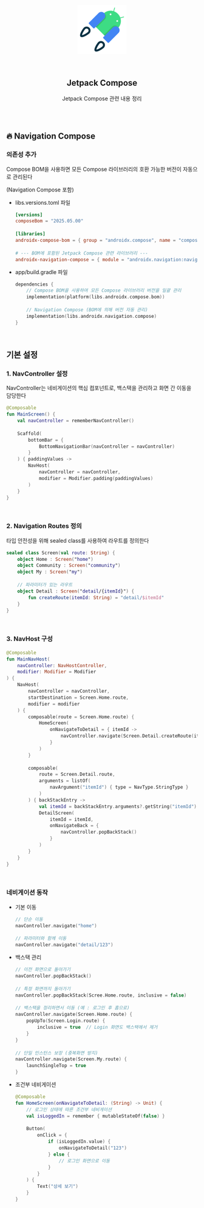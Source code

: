 <div align="center">
  <p>
    <img src="../README.assets/jetpack-hero.png">
  </p>
  <br>
  <h2>Jetpack Compose</h2>
  <p>Jetpack Compose 관련 내용 정리</p>
  <br>
  <br>
</div>




## 🔥 Navigation Compose

### 의존성 추가

Compose BOM을 사용하면 모든 Compose 라이브러리의 호환 가능한 버전이 자동으로 관리된다

(Navigation Compose 포함)

- libs.versions.toml 파일

  ```toml
  [versions]
  composeBom = "2025.05.00"
  
  [libraries]
  androidx-compose-bom = { group = "androidx.compose", name = "compose-bom", version.ref = "composeBom" }
  
  # --- BOM에 포함된 Jetpack Compose 관련 라이브러리 ---
  androidx-navigation-compose = { module = "androidx.navigation:navigation-compose" }
  ```

- app/build.gradle 파일

  ```kotlin
  dependencies {
      // Compose BOM을 사용하여 모든 Compose 라이브러리 버전을 일괄 관리
      implementation(platform(libs.androidx.compose.bom))
      
      // Navigation Compose (BOM에 의해 버전 자동 관리)
      implementation(libs.androidx.navigation.compose)
  }
  ```

<br>

## 기본 설정

### 1. NavController 설정

NavController는 네비게이션의 핵심 컴포넌트로, 백스택을 관리하고 화면 간 이동을 담당한다

```kotlin
@Composable
fun MainScreen() {
    val navController = rememberNavController()
    
    Scaffold(
        bottomBar = {
            BottomNavigationBar(navController = navController)
        }
    ) { paddingValues ->
        NavHost(
            navController = navController,
            modifier = Modifier.padding(paddingValues)
        )
    }
}
```

<br>

### 2. Navigation Routes 정의

타입 안전성을 위해 sealed class를 사용하여 라우트를 정의한다

```kotlin
sealed class Screen(val route: String) {
    object Home : Screen("home")
    object Community : Screen("community")
    object My : Screen("my")
  
    // 파라미터가 있는 라우트
    object Detail : Screen("detail/{itemId}") {
        fun createRoute(itemId: String) = "detail/$itemId"
    }
}
```

<br>

### 3. NavHost 구성

```kotlin
@Composable
fun MainNavHost(
    navController: NavHostController,
    modifier: Modifier = Modifier
) {
    NavHost(
        navController = navController,
        startDestination = Screen.Home.route,
        modifier = modifier
    ) {
        composable(route = Screen.Home.route) {
            HomeScreen(
                onNavigateToDetail = { itemId ->
                    navController.navigate(Screen.Detail.createRoute(itemId))
                }
            )
        }
        
        composable(
            route = Screen.Detail.route,
            arguments = listOf(
                navArgument("itemId") { type = NavType.StringType }
            )
        ) { backStackEntry ->
            val itemId = backStackEntry.arguments?.getString("itemId") ?: ""
            DetailScreen(
                itemId = itemId,
                onNavigateBack = {
                    navController.popBackStack()
                }
            )
        }
    }
}
```

<br>

### 네비게이션 동작

- 기본 이동

  ```kotlin
  // 단순 이동
  navController.navigate("home")
  
  // 파라미터와 함께 이동
  navController.navigate("detail/123")
  ```

- 백스택 관리

  ```kotlin
  // 이전 화면으로 돌아가기
  navController.popBackStack()
  
  // 특정 화면까지 돌아가기
  navController.popBackStack(Scree.Home.route, inclusive = false)
  
  // 백스택을 정리하면서 이동 (예 : 로그인 후 홈으로)
  navController.navigate(Screen.Home.route) {
      popUpTo(Screen.Login.route) {
          inclusive = true  // Login 화면도 백스택에서 제거
      }
  }
  
  // 단일 인스턴스 보장 (중복화면 방지)
  navController.navigate(Screen.My.route) {
      launchSingleTop = true
  }
  ```

- 조건부 네비게이션

  ```kotlin
  @Composable
  fun HomeScreen(onNavigateToDetail: (String) -> Unit) {
      // 로그인 상태에 따른 조건부 네비게이션
      val isLoggedIn = remember { mutableStateOf(false) }
      
      Button(
          onClick = {
              if (isLoggedIn.value) {
                  onNavigateToDetail("123")
              } else {
                  // 로그인 화면으로 이동
              }
          }
      ) {
          Text("상세 보기")
      }
  }
  ```
